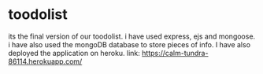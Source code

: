 # toodolist
its the final version of our toodolist. i have used express, ejs and mongoose. i have also used the mongoDB database to store pieces of info.
I have also deployed the application on heroku. link: https://calm-tundra-86114.herokuapp.com/
